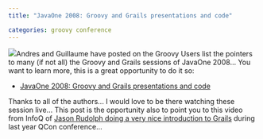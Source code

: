 ```yaml
---
title: "JavaOne 2008: Groovy and Grails presentations and code"

categories: groovy conference
---
```


![](http://media.xircles.codehaus.org/_projects/groovy/_logos/medium.png )Andres and Guillaume have posted on the Groovy Users list the pointers to many (if not all) the Groovy and Grails sessions of JavaOne 2008... You want to learn more, this is a great opportunity to do it so:

* [JavaOne 2008: Groovy and Grails presentations and code](http://permalink.gmane.org/gmane.comp.lang.groovy.user/32891)

Thanks to all of the authors... I would love to be there watching these session live... This post is the opportunity also to point you to this video from InfoQ of [Jason Rudolph doing a very nice introduction to Grails](http://www.infoq.com/presentations/rudolph-grails-intro) during last year QCon conference...
